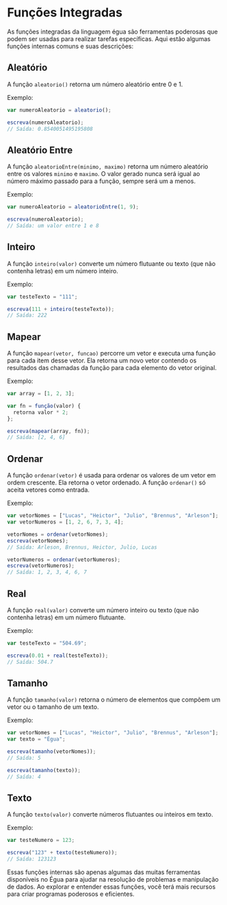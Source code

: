 # Funções Integradas

As funções integradas da linguagem égua são ferramentas poderosas que podem ser usadas para realizar tarefas específicas. Aqui estão algumas funções internas comuns e suas descrições:

## Aleatório

A função `aleatorio()` retorna um número aleatório entre 0 e 1.

Exemplo:
```js
var numeroAleatorio = aleatorio();

escreva(numeroAleatorio);
// Saída: 0.8540051495195808
```

## Aleatório Entre

A função `aleatorioEntre(minimo, maximo)` retorna um número aleatório entre os valores `minimo` e `maximo`. O valor gerado nunca será igual ao número máximo passado para a função, sempre será um a menos.

Exemplo:
```js
var numeroAleatorio = aleatorioEntre(1, 9);

escreva(numeroAleatorio);
// Saída: um valor entre 1 e 8
```

## Inteiro

A função `inteiro(valor)` converte um número flutuante ou texto (que não contenha letras) em um número inteiro.

Exemplo:
```js
var testeTexto = "111";

escreva(111 + inteiro(testeTexto));
// Saída: 222
```

## Mapear

A função `mapear(vetor, funcao)` percorre um vetor e executa uma função para cada item desse vetor. Ela retorna um novo vetor contendo os resultados das chamadas da função para cada elemento do vetor original.

Exemplo:
```js
var array = [1, 2, 3];

var fn = função(valor) {
  retorna valor * 2;
};

escreva(mapear(array, fn));
// Saída: [2, 4, 6]
```

## Ordenar

A função `ordenar(vetor)` é usada para ordenar os valores de um vetor em ordem crescente. Ela retorna o vetor ordenado. A função `ordenar()` só aceita vetores como entrada.

Exemplo:
```js
var vetorNomes = ["Lucas", "Heictor", "Julio", "Brennus", "Arleson"];
var vetorNumeros = [1, 2, 6, 7, 3, 4];

vetorNomes = ordenar(vetorNomes);
escreva(vetorNomes);
// Saída: Arleson, Brennus, Heictor, Julio, Lucas

vetorNumeros = ordenar(vetorNumeros);
escreva(vetorNumeros);
// Saída: 1, 2, 3, 4, 6, 7
```

## Real

A função `real(valor)` converte um número inteiro ou texto (que não contenha letras) em um número flutuante.

Exemplo:
```js
var testeTexto = "504.69";

escreva(0.01 + real(testeTexto));
// Saída: 504.7
```

## Tamanho

A função `tamanho(valor)` retorna o número de elementos que compõem um vetor ou o tamanho de um texto.

Exemplo:
```js
var vetorNomes = ["Lucas", "Heictor", "Julio", "Brennus", "Arleson"];
var texto = "Égua";

escreva(tamanho(vetorNomes));
// Saída: 5

escreva(tamanho(texto));
// Saída: 4
```

## Texto

A função `texto(valor)` converte números flutuantes ou inteiros em texto.

Exemplo:
```js
var testeNumero = 123;

escreva("123" + texto(testeNumero));
// Saída: 123123
```

Essas funções internas são apenas algumas das muitas ferramentas disponíveis no Égua para ajudar na resolução de problemas e manipulação de dados. Ao explorar e entender essas funções, você terá mais recursos para criar programas poderosos e eficientes.